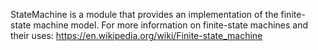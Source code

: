 StateMachine is a module that provides an implementation of the finite-state machine model.
For more information on finite-state machines and their uses: https://en.wikipedia.org/wiki/Finite-state_machine
